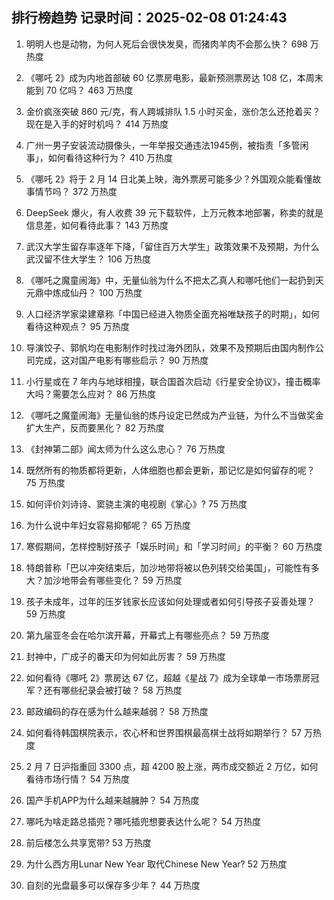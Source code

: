 
## 排行榜趋势 记录时间：2025-02-08 01:24:43
  
  1. 明明人也是动物，为何人死后会很快发臭，而猪肉羊肉不会那么快？ 698 万热度
    
  2. 《哪吒 2》成为内地首部破 60 亿票房电影，最新预测票房达 108 亿，本周末能到 70 亿吗？ 463 万热度
    
  3. 金价疯涨突破 860 元/克，有人跨城排队 1.5 小时买金，涨价怎么还抢着买？现在是入手的好时机吗？ 414 万热度
    
  4. 广州一男子安装流动摄像头，一年举报交通违法1945例，被指责「多管闲事」，如何看待这种行为？ 410 万热度
    
  5. 《哪吒 2》将于 2 月 14 日北美上映，海外票房可能多少？外国观众能看懂故事情节吗？ 372 万热度
    
  6. DeepSeek 爆火，有人收费 39 元下载软件，上万元教本地部署，称卖的就是信息差，如何看待此事？ 143 万热度
    
  7. 武汉大学生留存率逐年下降，「留住百万大学生」政策效果不及预期，为什么武汉留不住大学生？ 106 万热度
    
  8. 《哪吒之魔童闹海》中，无量仙翁为什么不把太乙真人和哪吒他们一起扔到天元鼎中炼成仙丹？ 100 万热度
    
  9. 人口经济学家梁建章称「中国已经进入物质全面充裕唯缺孩子的时期」，如何看待这种观点？ 95 万热度
    
  10. 导演饺子、郭帆均在电影制作时找过海外团队，效果不及预期后由国内制作公司完成，这对国产电影有哪些启示？ 90 万热度
    
  11. 小行星或在 7 年内与地球相撞，联合国首次启动《行星安全协议》，撞击概率大吗？需要怎么应对？ 86 万热度
    
  12. 《哪吒之魔童闹海》无量仙翁的炼丹设定已然成为产业链，为什么不当做奖金扩大生产，反而要黑化？ 82 万热度
    
  13. 《封神第二部》闻太师为什么这么忠心？ 76 万热度
    
  14. 既然所有的物质都将更新，人体细胞也都会更新，那记忆是如何留存的呢？ 75 万热度
    
  15. 如何评价刘诗诗、窦骁主演的电视剧《掌心》? 75 万热度
    
  16. 为什么说中年妇女容易抑郁呢？ 65 万热度
    
  17. 寒假期间，怎样控制好孩子「娱乐时间」和「学习时间」的平衡？ 60 万热度
    
  18. 特朗普称「巴以冲突结束后，加沙地带将被以色列转交给美国」，可能性有多大？加沙地带会有哪些变化？ 59 万热度
    
  19. 孩子未成年，过年的压岁钱家长应该如何处理或者如何引导孩子妥善处理？ 59 万热度
    
  20. 第九届亚冬会在哈尔滨开幕，开幕式上有哪些亮点？ 59 万热度
    
  21. 封神中，广成子的番天印为何如此厉害？ 59 万热度
    
  22. 如何看待《哪吒 2》票房达 67 亿，超越《星战 7》成为全球单一市场票房冠军？还有哪些纪录会被打破？ 58 万热度
    
  23. 邮政编码的存在感为什么越来越弱？ 58 万热度
    
  24. 如何看待韩国棋院表示，农心杯和世界围棋最高棋士战将如期举行？ 57 万热度
    
  25. 2 月 7 日沪指重回 3300 点，超 4200 股上涨，两市成交额近 2 万亿，如何看待市场行情？ 54 万热度
    
  26. 国产手机APP为什么越来越臃肿？ 54 万热度
    
  27. 哪吒为啥走路总插兜？哪吒插兜想要表达什么呢？ 54 万热度
    
  28. 前后楼怎么共享宽带? 53 万热度
    
  29. 为什么西方用Lunar New Year 取代Chinese New Year? 52 万热度
    
  30. 自刻的光盘最多可以保存多少年？ 44 万热度
    